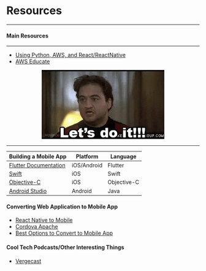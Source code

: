 # Resources

---

#### Main Resources

---
* [Using Python, AWS, and React/ReactNative](https://medium.com/proximistyle/building-your-startup-with-python-react-react-native-and-aws-286afd94a29c)
* [AWS Educate](https://aws.amazon.com/about-aws/whats-new/2015/05/aws-educate-students-and-educators-can-access-aws-technology-cloud-courses-training-and-collaboration-tools/) 
 
<center><img src="../img/doit.gif" alt="Let's Do This"></center>

---
| Building a Mobile App                                                 | Platform    | Language    |
| ---                                                                   | ---         | ---         |
| [Flutter Documentation](https://flutter.dev/docs/get-started/codelab) | iOS/Android | Flutter     |
| [Swift](https://developer.apple.com/swift/resources/)                 | iOS         | Swift       |
| [Objective-C](https://www.tutorialspoint.com/ios/ios_objective_c.htm) | iOS         | Objective-C |
| [Android Studio](https://developer.android.com/studio)                | Android     | Java        |

#### Converting Web Application to Mobile App
 
* [React Native to Mobile](https://facebook.github.io/react-native/)
* [Cordova Apache](https://cordova.apache.org/)
* [Best Options to Convert to Mobile App](https://hackernoon.com/web-apps-turn-website-into-mobile-app-your-four-best-options-78fcb2277be8)

#### Cool Tech Podcasts/Other Interesting Things

* [Vergecast](https://www.theverge.com/the-vergecast)


